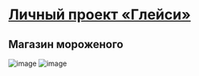 # [Личный проект «Глейси»](https://dmitriy-rassol.github.io/303691-gllacy-26/)
## Магазин мороженого
![image](https://github.com/Dmitriy-Rassol/303691-gllacy-26/assets/52157280/10cd689b-72ae-415c-bb93-670e7018c668)
![image](https://github.com/Dmitriy-Rassol/303691-gllacy-26/assets/52157280/648abb24-65f1-4a09-a3e4-164c920607e0)

